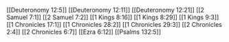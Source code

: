 [[Deuteronomy 12:5]]
[[Deuteronomy 12:11]]
[[Deuteronomy 12:21]]
[[2 Samuel 7:1]]
[[2 Samuel 7:2]]
[[1 Kings 8:16]]
[[1 Kings 8:29]]
[[1 Kings 9:3]]
[[1 Chronicles 17:1]]
[[1 Chronicles 28:2]]
[[1 Chronicles 29:3]]
[[2 Chronicles 2:4]]
[[2 Chronicles 6:7]]
[[Ezra 6:12]]
[[Psalms 132:5]]
